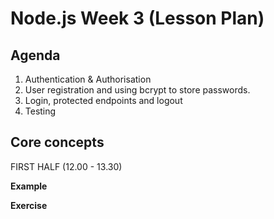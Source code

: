 # Node.js Week 3 (Lesson Plan)

## Agenda

1. Authentication & Authorisation
2. User registration and using bcrypt to store passwords.
3. Login, protected endpoints and logout
4. Testing

## Core concepts

FIRST HALF (12.00 - 13.30)

**Example**

**Exercise**

